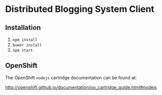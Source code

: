 Distributed Blogging System Client
==================================

Installation
-----------------

1. `npm install`
2. `bower install`
3. `npm start`

OpenShift
-----------------
The OpenShift `nodejs` cartridge documentation can be found at:

http://openshift.github.io/documentation/oo_cartridge_guide.html#nodejs
